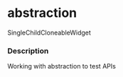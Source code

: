 # abstraction

SingleChildCloneableWidget

### Description

Working with abstraction to test APIs


